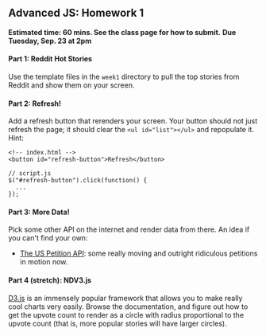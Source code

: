 ## Advanced JS: Homework 1

**Estimated time: 60 mins. See the class page for how to submit.**
**Due Tuesday, Sep. 23 at 2pm**

#### Part 1: Reddit Hot Stories

Use the template files in the `week1` directory to pull the top stories from Reddit and show them on your screen.

#### Part 2: Refresh!

Add a refresh button that rerenders your screen. Your button should not just refresh the page; it should clear the `<ul id="list"></ul>` and repopulate it.
Hint:

    <!-- index.html -->
    <button id="refresh-button">Refresh</button>

    // script.js
    $("#refresh-button").click(function() {
      ...
    });

#### Part 3: More Data!

Pick some other API on the internet and render data from there. An idea if you can't find your own:

- [The US Petition API](https://petitions.whitehouse.gov/developers): some really moving and outright ridiculous petitions in motion now.

#### Part 4 (stretch): NDV3.js

[D3.js](http://nvd3.org/) is an immensely popular framework that allows you to make really cool charts very easily. Browse the documentation, and figure out how to get the upvote count to render as a circle with radius proportional to the upvote count (that is, more popular stories will have larger circles).
